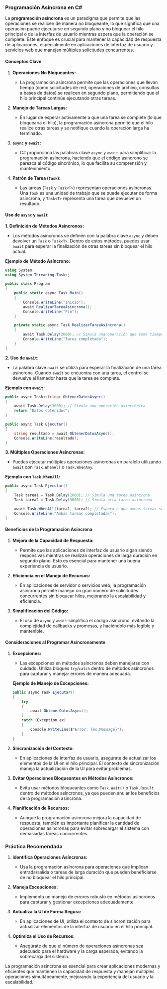 ### **Programación Asíncrona en C#**

La **programación asíncrona** es un paradigma que permite que las operaciones se realicen de manera no bloqueante, lo que significa que una operación puede ejecutarse en segundo plano y no bloquear el hilo principal o de la interfaz de usuario mientras espera que la operación se complete. Este enfoque es crucial para mantener la capacidad de respuesta de aplicaciones, especialmente en aplicaciones de interfaz de usuario y servicios web que manejan múltiples solicitudes concurrentes.

#### **Conceptos Clave**

1. **Operaciones No Bloqueantes:**
   - La programación asíncrona permite que las operaciones que llevan tiempo (como solicitudes de red, operaciones de archivo, consultas a bases de datos) se realicen en segundo plano, permitiendo que el hilo principal continúe ejecutando otras tareas.

2. **Manejo de Tareas Largas:**
   - En lugar de esperar activamente a que una tarea se complete (lo que bloquearía el hilo), la programación asíncrona permite que el hilo realice otras tareas y se notifique cuando la operación larga ha terminado.

3. **`async` y `await`:**
   - C# proporciona las palabras clave `async` y `await` para simplificar la programación asíncrona, haciendo que el código asíncrono se parezca al código sincrónico, lo que facilita su comprensión y mantenimiento.

4. **Patrón de Tarea (`Task`):**
   - Las tareas (`Task` y `Task<T>`) representan operaciones asíncronas. Una `Task` es una unidad de trabajo que se puede ejecutar de forma asíncrona, y `Task<T>` representa una tarea que devuelve un resultado.

#### **Uso de `async` y `await`**

**1. Definición de Métodos Asíncronos:**
   - Los métodos asíncronos se definen con la palabra clave `async` y deben devolver un `Task` o `Task<T>`. Dentro de estos métodos, puedes usar `await` para esperar la finalización de otras tareas sin bloquear el hilo actual.

   **Ejemplo de Método Asíncrono:**
   ```csharp
   using System;
   using System.Threading.Tasks;

   public class Program
   {
       public static async Task Main()
       {
           Console.WriteLine("Inicio");
           await RealizarTareaAsincrona();
           Console.WriteLine("Fin");
       }

       private static async Task RealizarTareaAsincrona()
       {
           await Task.Delay(2000); // Simula una operación que toma tiempo
           Console.WriteLine("Tarea completada");
       }
   }
   ```

**2. Uso de `await`:**
   - La palabra clave `await` se utiliza para esperar la finalización de una tarea asíncrona. Cuando `await` se encuentra con una tarea, el control se devuelve al llamador hasta que la tarea se complete.

   **Ejemplo con `await`:**
   ```csharp
   public async Task<string> ObtenerDatosAsync()
   {
       await Task.Delay(3000); // Simula una operación asincrónica
       return "Datos obtenidos";
   }

   public async Task Ejecutar()
   {
       string resultado = await ObtenerDatosAsync();
       Console.WriteLine(resultado);
   }
   ```

**3. Múltiples Operaciones Asíncronas:**
   - Puedes ejecutar múltiples operaciones asíncronas en paralelo utilizando `await` con `Task.WhenAll` o `Task.WhenAny`.

   **Ejemplo con `Task.WhenAll`:**
   ```csharp
   public async Task Ejecutar()
   {
       Task tarea1 = Task.Delay(2000); // Simula una tarea asíncrona
       Task tarea2 = Task.Delay(3000); // Simula otra tarea asíncrona

       await Task.WhenAll(tarea1, tarea2); // Espera a que ambas tareas se completen
       Console.WriteLine("Ambas tareas completadas");
   }
   ```

#### **Beneficios de la Programación Asíncrona**

1. **Mejora de la Capacidad de Respuesta:**
   - Permite que las aplicaciones de interfaz de usuario sigan siendo responsivas mientras se realizan operaciones de larga duración en segundo plano. Esto es esencial para mantener una buena experiencia de usuario.

2. **Eficiencia en el Manejo de Recursos:**
   - En aplicaciones de servidor o servicios web, la programación asíncrona permite manejar un gran número de solicitudes concurrentes sin bloquear hilos, mejorando la escalabilidad y eficiencia.

3. **Simplificación del Código:**
   - El uso de `async` y `await` simplifica el código asíncrono, evitando la complejidad de callbacks y promesas, y haciéndolo más legible y mantenible.

#### **Consideraciones al Programar Asíncronamente**

1. **Excepciones:**
   - Las excepciones en métodos asíncronos deben manejarse con cuidado. Utiliza bloques `try`/`catch` dentro de métodos asíncronos para capturar y manejar errores de manera adecuada.

   **Ejemplo de Manejo de Excepciones:**
   ```csharp
   public async Task Ejecutar()
   {
       try
       {
           await ObtenerDatosAsync();
       }
       catch (Exception ex)
       {
           Console.WriteLine($"Error: {ex.Message}");
       }
   }
   ```

2. **Sincronización del Contexto:**
   - En aplicaciones de interfaz de usuario, asegúrate de actualizar los elementos de la UI en el hilo principal. El contexto de sincronización maneja la actualización de la UI para evitar problemas.

3. **Evitar Operaciones Bloqueantes en Métodos Asíncronos:**
   - Evita usar métodos bloqueantes como `Task.Wait()` o `Task.Result` dentro de métodos asíncronos, ya que pueden anular los beneficios de la programación asíncrona.

4. **Planificación de Recursos:**
   - Aunque la programación asíncrona mejora la capacidad de respuesta, también es importante planificar la cantidad de operaciones asíncronas para evitar sobrecargar el sistema con demasiadas tareas concurrentes.

### **Práctica Recomendada**

1. **Identifica Operaciones Asíncronas:**
   - Usa la programación asíncrona para operaciones que implican entrada/salida o tareas de larga duración que pueden beneficiarse de no bloquear el hilo principal.

2. **Maneja Excepciones:**
   - Implementa un manejo de errores robusto en métodos asíncronos para capturar y gestionar excepciones adecuadamente.

3. **Actualiza la UI de Forma Segura:**
   - En aplicaciones de UI, utiliza el contexto de sincronización para actualizar elementos de la interfaz de usuario en el hilo principal.

4. **Optimiza el Uso de Recursos:**
   - Asegúrate de que el número de operaciones asíncronas sea adecuado para el hardware y la carga esperada, evitando la sobrecarga del sistema.

La programación asíncrona es esencial para crear aplicaciones modernas y eficientes que mantienen la capacidad de respuesta y manejan múltiples operaciones simultáneamente, mejorando la experiencia del usuario y la escalabilidad.